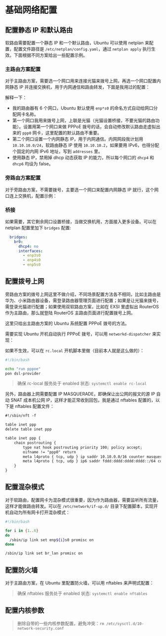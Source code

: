 # 基础网络配置

## 配置静态 IP 和默认路由

软路由需要配置一个静态 IP 和一个默认路由，Ubuntu 可以使用 netplan 来配置，配置文件路径是 `/etc/netplan/config.yaml`，通过 `netplan apply` 执行生效。下面根据不同方案给出一些配置示例。

### 主路由方案配置

对于主路由方案，需要选一个网口用来连接光猫来拨号上网，再选一个网口配置内网静态 IP 并连接交换机，用于内网通信和路由转发，下面是我用过的配置：

<FileBlock showLineNumbers title="/etc/netplan/config.yaml" file="home-network/netplan-config-main-route.yaml" />

解释一下：
* 我的路由器有 6 个网口，Ubuntu 默认使用 `enp*s0` 的命名方式自动给网口分配网卡名称。
* 第一个网口我用来拨号上网，上联是光猫（光猫设置桥接，不要光猫的路由功能）。设置用第一个网口来做 PPPoE 拨号的话，会自动修改默认路由走虚拟出来的 `ppp0` 网卡，这里配置的默认路由不重要。
* 第二个网口设置一个内网静态 IP，用于内网通信。内网网段我计划用 `10.10.10.0/24`，软路由静态 IP 使用 `10.10.10.2`，如果要用 IPv6，也得分配个固定的内网 IPv6 地址，写到 `addresses` 里。
* 使用静态 IP，禁用掉 dhcp 动态获取 IP 的能力，所以每个网口的 `dhcp4` 和 `dhcp6` 均设为 false。

### 旁路由方案配置

对于旁路由方案，不需要拨号，主要选一个网口来配置内网静态 IP 就行，这个网口连上交换机，配置示例：

<FileBlock showLineNumbers title="/etc/netplan/config.yaml" file="home-network/netplan-config-bypass-route.yaml" />

### 桥接

如果需要，其它剩余网口设置桥接，当做交换机用，方面接入更多设备。可以在 netplan 配置里加下 `bridges` 配置:

```yaml
  bridges:
    br0:
      dhcp4: no
      interfaces: 
        - enp3s0
        - enp4s0
        - enp5s0
```

## 配置拨号上网

旁路由方案的拨号上网这里不做介绍，不同场景配置方法各不相同，比如主路由是华为、小米路由器设备，需登录路由器管理页面进行配置；如果是让光猫来拨号，需登录光猫进行配置；如果使用双软路由方案，比如在 EXSI 里虚拟出 RouterOS 作为主路由，那么就登陆 RouterOS 主路由页面进行配置拨号上网。

这里只给出主路由方案的 Ubuntu 系统配置 PPPoE 拨号的方法。

需要实现 Ubuntu 开机自动执行 PPPoE 拨号，可以用 `networkd-dispatcher` 来实现：

<FileBlock showLineNumbers title="/etc/networkd-dispatcher/carrier.d/setup-pppoe.sh" file="home-network/setup-pppoe.sh" />

如果不生效，可以在 `rc.local` 开机脚本里做（目前本人就是这么做的）：

```bash showLineNumbers title="/etc/rc.local"
#!/bin/bash

echo "run pppoe"
pon dsl-provider
```

> 确保 rc-local 服务处于 enabled 状态: `systemctl enable rc-local`

另外，路由器上网需要配置 IP MASQUERADE，即确保让出公网的报文的源 IP 自动 SNAT 成本机公网 IP，这样才能正常收到回包，我是通过 nftables 配置的，以下是 nftables 配置文件：

```txt
#!/sbin/nft -f

table inet ppp
delete table inet ppp

table inet ppp {
    chain postrouting {
        type nat hook postrouting priority 100; policy accept;
        oifname != "ppp0" return
        meta l4proto { tcp, udp } ip saddr 10.10.0.0/16 counter masquerade
        meta l4proto { tcp, udp } ip6 saddr fddd:dddd:dddd:dddd::/64 counter masquerade
    }
}
```

## 配置混杂模式

对于软路由，配置网卡为混杂模式很重要，因为作为路由器，需要监听所有流量，这样才能做路由转发。可以在 `/etc/network/if-up.d/` 目录下配置脚本，实现开机自动为所有网卡打开混杂模式：

```bash showLineNumbers title="/etc/network/if-up.d/set-promisc"
#!/bin/bash

for i in {1..6}
do
  /sbin/ip link set enp${i}s0 promisc on
done

/sbin/ip link set br_lan promisc on
```

## 配置防火墙

对于主路由方案，在 Ubuntu 里配置防火墙，可以用 nftables 来声明式配置：

<FileBlock showLineNumbers file="home-network/nftables-firewall.conf" />

> 确保 nftables 服务处于 enabled 状态: `systemctl enable nftables`

## 配置内核参数

<FileBlock showLineNumbers title="/etc/sysctl.d/10-router.conf" file="home-network/10-router.conf" />

> 删除自带的一些内核参数配置，避免冲突：`rm /etc/sysctl.d/10-network-security.conf`
